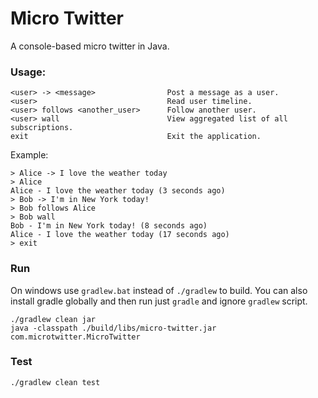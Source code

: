 # Micro Twitter

A console-based micro twitter in Java.

### Usage:

    <user> -> <message>                Post a message as a user.
    <user>                             Read user timeline.
    <user> follows <another_user>      Follow another user.
    <user> wall                        View aggregated list of all subscriptions.
    exit                               Exit the application.

Example:

    > Alice -> I love the weather today
    > Alice
    Alice - I love the weather today (3 seconds ago)
    > Bob -> I'm in New York today!
    > Bob follows Alice
    > Bob wall
    Bob - I'm in New York today! (8 seconds ago)
    Alice - I love the weather today (17 seconds ago)
    > exit
    
### Run

On windows use `gradlew.bat` instead of `./gradlew` to build.
You can also install gradle globally and then run just `gradle` and ignore `gradlew` script.

    ./gradlew clean jar
    java -classpath ./build/libs/micro-twitter.jar com.microtwitter.MicroTwitter
    
### Test

    ./gradlew clean test
